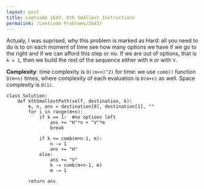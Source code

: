 ```yaml
---
layout: post
title: Leetcode 1643. Kth Smallest Instructions
permalink: /Leetcode Problems/1643/
---
```


Actualy, I was suprised, why this problem is marked as Hard: all you need to do is to on each moment of time see how many options we have if we go to the right and if we can afford this step or no. If we are out of options, that is `k = 1`, then we build the rest of the sequence either with `H` or with `V`.

**Complexity**: time complexity is `O((m+n)^2)` for time: we use `comb()` function `O(m+n)` times, where complexity of each evaluation is `O(m+n)` as well. Space complexity is `O(1)`.

```
class Solution:
    def kthSmallestPath(self, destination, k):
        m, n, ans = destination[0], destination[1], ""
        for i in range(m+n):
            if k == 1:  #no options left
                ans += "H"*n + "V"*m
                break

            if k <= comb(m+n-1, m):
                n -= 1
                ans += "H"
            else:
                ans += "V"
                k -= comb(m+n-1, m)
                m -= 1
                
        return ans
```
